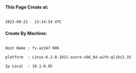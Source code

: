 
   
#### This Page Create at:

```bash

2023-09-22 - 13:14:54 UTC

```

#### Create By Machine:

```bash

Host Name : fv-az247-906

platform  : Linux-6.2.0-1011-azure-x86_64-with-glibc2.35

Ip Local  : 10.1.0.95

```

